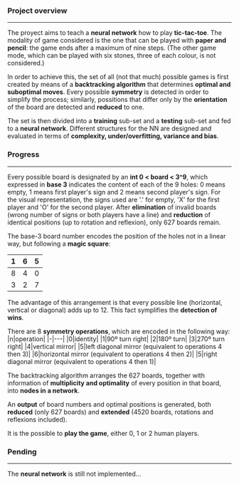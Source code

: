 ### Project overview
---
The proyect aims to teach a **neural network** how to play **tic-tac-toe**. The modality of game considered is the one that can be played with **paper and pencil**: the game ends after a maximum of nine steps. (The other game mode, which can be played with six stones, three of each colour, is not considered.)

In order to achieve this, the set of all (not that much) possible games is first created by means of a **backtracking algorithm** that determines **optimal and suboptimal moves**. Every possible **symmetry** is detected in order to simplify the process; similarly, possitions that differ only by the **orientation** of the board are detected and **reduced** to one.

The set is then divided into a **training** sub-set and a **testing** sub-set and fed to a **neural network**. Different structures for the NN are designed and evaluated in terms of **complexity, under/overfitting, variance and bias**.

### Progress
---
Every possible board is designated by an **int 0 < board < 3^9**, which expressed in **base 3** indicates the content of each of the 9 holes: 0 means empty, 1 means first player's sign and 2 means second player's sign. For the visual representation, the signs used are '.' for empty, 'X' for the first player and 'O' for the second player. After **elimination** of invalid boards (wrong number of signs or both players have a line) and **reduction** of identical positions (up to rotation and reflexion), only 627 boards remain.

The base-3 board number encodes the position of the holes not in a linear way, but following a **magic square**:

|1|6|5|
|-|-|-|
|8|4|0|
|3|2|7|


The advantage of this arrangement is that every possible line (horizontal, vertical or diagonal) adds up to 12. This fact symplifies the **detection of wins**.

There are 8 **symmetry operations**, which are encoded in the following way:
|n|operation|
|-|---|
|0|identity|
|1|90º turn right|
|2|180º turn|
|3|270º turn right|
|4|vertical mirror|
|5|left diagonal mirror (equivalent to operations 4 then 3)|
|6|horizontal mirror (equivalent to operations 4 then 2)|
|5|right diagonal mirror (equivalent to operations 4 then 1)|

The backtracking algorithm arranges the 627 boards, together with information of **multiplicity and optimality** of every position in that board, into **nodes in a network**.

An **output** of board numbers and optimal positions is generated, both **reduced** (only 627 boards) and **extended** (4520 boards, rotations and reflexions included).

It is the possible to **play the game**, either 0, 1 or 2 human players.

### Pending
---
The **neural network** is still not implemented...
